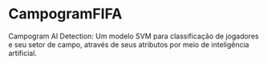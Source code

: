 # CampogramFIFA
Campogram AI Detection: Um modelo SVM para classificação de jogadores e seu setor de campo, através de seus atributos por meio de inteligência artificial.
